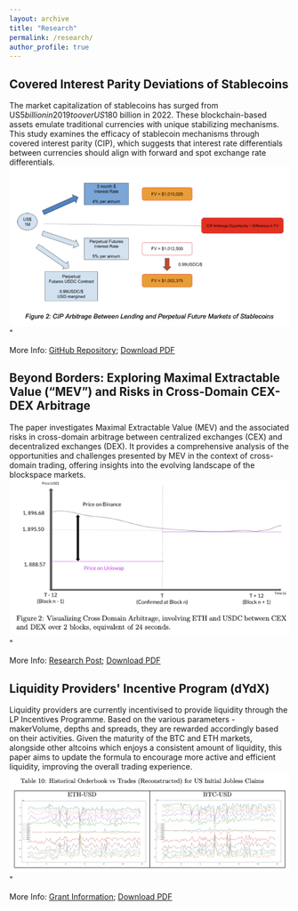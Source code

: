 ```yaml
---
layout: archive
title: "Research"
permalink: /research/
author_profile: true
---
```



**Covered Interest Parity Deviations of Stablecoins**
------
The market capitalization of stablecoins has surged from US$5 billion in 2019 to over US$180 billion in 2022. These blockchain-based assets emulate traditional currencies with unique stabilizing mechanisms. This study examines the efficacy of stablecoin mechanisms through covered interest parity (CIP), which suggests that interest rate differentials between currencies should align with forward and spot exchange rate differentials. <br/><img src='/images/cip.png'>"

More Info: [GitHub Repository](https://github.com/ccwhgetgit/Covered-Interest-Parity-Deviations-Stablecoins); [Download PDF](/images/cip.pdf) 


**Beyond Borders: Exploring Maximal Extractable Value (“MEV”) and Risks in Cross-Domain CEX-DEX Arbitrage**
------
The paper investigates Maximal Extractable Value (MEV) and the associated risks in cross-domain arbitrage between centralized exchanges (CEX) and decentralized exchanges (DEX). It provides a comprehensive analysis of the opportunities and challenges presented by MEV in the context of cross-domain trading, offering insights into the evolving landscape of the blockspace markets. <br/><img src='/images/cexdex.png'>"

More Info: [Research Post](https://ethresear.ch/t/empirical-analysis-of-cross-domain-cex-dex-arbitrage-on-ethereum/17620); [Download PDF](/images/thesis.pdf)


**Liquidity Providers' Incentive Program (dYdX)**
-----
Liquidity providers are currently incentivised to provide liquidity through the LP Incentives Programme. Based on the various parameters - makerVolume, depths and spreads, they are rewarded accordingly based on their activities. Given the maturity of the BTC and ETH markets, alongside other altcoins which enjoys a consistent amount of liquidity, this paper aims to update the formula to encourage more active and efficient
liquidity, improving the overall trading experience. <br/><img src='/images/obvsdata.png'>"


More Info: [Grant Information](https://www.dydxgrants.com/grants/lp-rewards-formula-optimization); [Download PDF](/images/dydx.pdf)